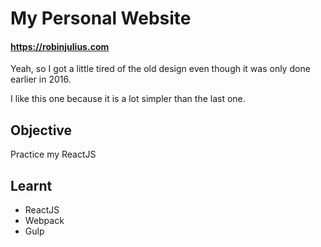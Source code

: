 # My Personal Website #
#### https://robinjulius.com ####

Yeah, so I got a little tired of the old design even though it was only done earlier in 2016.

I like this one because it is a lot simpler than the last one.

## Objective ##
Practice my ReactJS

## Learnt ##
- ReactJS
- Webpack
- Gulp